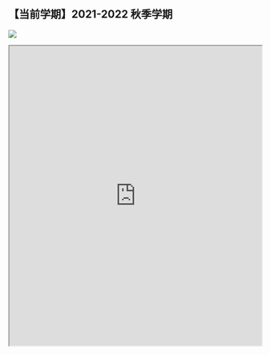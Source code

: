 ## 【当前学期】2021-2022 秋季学期

<a data-fancybox title="" href="https://mirrors.sustech.edu.cn/git/sustech-online/sustech-online-ng/-/raw/master/docs/calendar/pic/21-22-fall.jpg">![](./pic/21-22-fall.jpg)</a>

<iframe src="https://mirrors.sustech.edu.cn/site/sustech-online/pdfjs/web/viewer.html?file=https://mirrors.sustech.edu.cn/git/sustech-online/sustech-online-ng/-/raw/master/docs/calendar/2021-2022-excel.pdf" width="100%" height="600" ></iframe>

